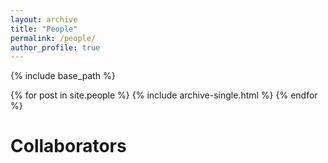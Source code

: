 ```yaml
---
layout: archive
title: "People"
permalink: /people/
author_profile: true
---
```


{% include base_path %}

{% for post in site.people %}
  {% include archive-single.html %}
{% endfor %}

Collaborators
======
